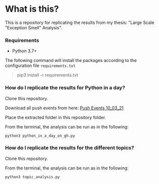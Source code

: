 
# What is this?

This is a repository for replicating the results from my thesis: "Large Scale "Exception Smell" Analysis".


### Requirements

- Python 3.7+

The following command will install the packages according to the configuration file `requirements.txt`

> pip3 install -r requirements.txt



### How do I replicate the results for __Python in a day?__


Clone this repository.

Download all push events from here: [Push Events 10_03_21](https://drive.google.com/file/d/1sr1DyiieZUXWkZiNhRH_-XALvY2cs1zE/view?usp=sharing) 

Place the extracted folder in this repository folder.

From the terminal, the analysis can be run as in the following:

```
python3 python_in_a_day_on_gh.py
```


### How do I replicate the results for the different topics?

Clone this repository.

From the terminal, the analysis can be run as in the following:

```
python3 topic_analysis.py
```
